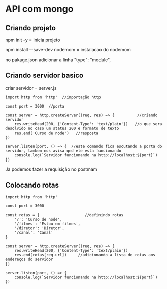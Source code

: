 # API com mongo


## Criando projeto

npm init -y = inicia projeto

npm install --save-dev nodemom  = instalacao do nodemom

no pakage.json adicionar a linha   "type": "module",


## Criando servidor basico

criar servidor = server.js

```
import http from 'http'  //importação http

const port = 3000  //porta

const server = http.createServer((req, res) => {          //criando servidor
    res.writeHead(200, {'Content-Type': 'text/plain'})   //o que sera desolvido no caso um status 200 e formato de texto
    res.end('Curso de node')   //resposta
})

server.listen(port, () => {  //este comando fica escutando a porta do servidor, tambem nos avisa qnd ele esta funcionando
    console.log(`Servidor funcionando na http://localhost:${port}`)
})
```

Ja podemos fazer a requisição no postmam


## Colocando rotas

```
import http from 'http'

const port = 3000

const rotas = {                    //definindo rotas
    '/': 'Curso de node',
    '/filmes': 'Estou em filmes',
    '/diretor': 'Diretor',
    '/canal': 'Canal'
}

const server = http.createServer((req, res) => {
    res.writeHead(200, {'Content-Type': 'text/plain'})
    res.end(rotas[req.url])     //adicionando a lista de rotas aos endereços do servidor
})

server.listen(port, () => {
    console.log(`Servidor funcionando na http://localhost:${port}`)
})
```